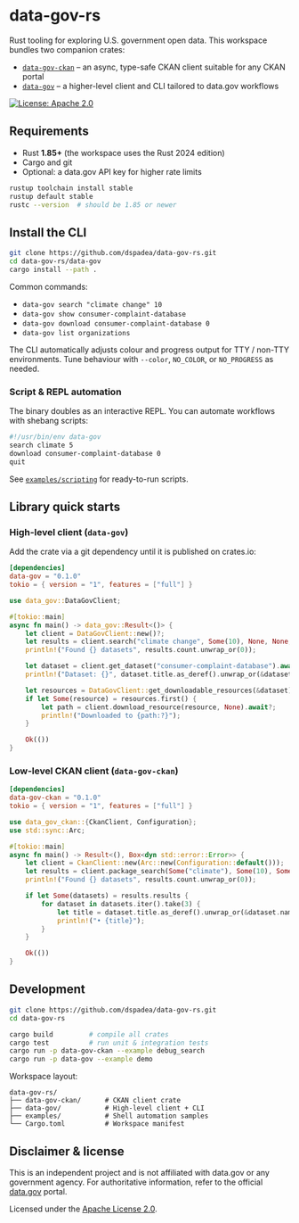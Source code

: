 # data-gov-rs

Rust tooling for exploring U.S. government open data. This workspace bundles two companion crates:

- [`data-gov-ckan`](./data-gov-ckan/) – an async, type-safe CKAN client suitable for any CKAN portal
- [`data-gov`](./data-gov/) – a higher-level client and CLI tailored to data.gov workflows

[![License: Apache 2.0](https://img.shields.io/badge/License-Apache%202.0-blue.svg)](LICENSE)

## Requirements

- Rust **1.85+** (the workspace uses the Rust 2024 edition)
- Cargo and git
- Optional: a data.gov API key for higher rate limits

```bash
rustup toolchain install stable
rustup default stable
rustc --version  # should be 1.85 or newer
```

## Install the CLI

```bash
git clone https://github.com/dspadea/data-gov-rs.git
cd data-gov-rs/data-gov
cargo install --path .
```

Common commands:

- `data-gov search "climate change" 10`
- `data-gov show consumer-complaint-database`
- `data-gov download consumer-complaint-database 0`
- `data-gov list organizations`

The CLI automatically adjusts colour and progress output for TTY / non-TTY environments. Tune behaviour with `--color`, `NO_COLOR`, or `NO_PROGRESS` as needed.

### Script & REPL automation

The binary doubles as an interactive REPL. You can automate workflows with shebang scripts:

```bash
#!/usr/bin/env data-gov
search climate 5
download consumer-complaint-database 0
quit
```

See [`examples/scripting`](examples/scripting/) for ready-to-run scripts.

## Library quick starts

### High-level client (`data-gov`)

Add the crate via a git dependency until it is published on crates.io:

```toml
[dependencies]
data-gov = "0.1.0"
tokio = { version = "1", features = ["full"] }
```

```rust
use data_gov::DataGovClient;

#[tokio::main]
async fn main() -> data_gov::Result<()> {
    let client = DataGovClient::new()?;
    let results = client.search("climate change", Some(10), None, None, None).await?;
    println!("Found {} datasets", results.count.unwrap_or(0));

    let dataset = client.get_dataset("consumer-complaint-database").await?;
    println!("Dataset: {}", dataset.title.as_deref().unwrap_or(&dataset.name));

    let resources = DataGovClient::get_downloadable_resources(&dataset);
    if let Some(resource) = resources.first() {
        let path = client.download_resource(resource, None).await?;
        println!("Downloaded to {path:?}");
    }

    Ok(())
}
```

### Low-level CKAN client (`data-gov-ckan`)

```toml
[dependencies]
data-gov-ckan = "0.1.0"
tokio = { version = "1", features = ["full"] }
```

```rust
use data_gov_ckan::{CkanClient, Configuration};
use std::sync::Arc;

#[tokio::main]
async fn main() -> Result<(), Box<dyn std::error::Error>> {
    let client = CkanClient::new(Arc::new(Configuration::default()));
    let results = client.package_search(Some("climate"), Some(10), Some(0), None).await?;
    println!("Found {} datasets", results.count.unwrap_or(0));

    if let Some(datasets) = results.results {
        for dataset in datasets.iter().take(3) {
            let title = dataset.title.as_deref().unwrap_or(&dataset.name);
            println!("• {title}");
        }
    }

    Ok(())
}
```

## Development

```bash
git clone https://github.com/dspadea/data-gov-rs.git
cd data-gov-rs

cargo build         # compile all crates
cargo test          # run unit & integration tests
cargo run -p data-gov-ckan --example debug_search
cargo run -p data-gov --example demo
```

Workspace layout:

```
data-gov-rs/
├── data-gov-ckan/      # CKAN client crate
├── data-gov/           # High-level client + CLI
├── examples/           # Shell automation samples
└── Cargo.toml          # Workspace manifest
```

## Disclaimer & license

This is an independent project and is not affiliated with data.gov or any government agency. For authoritative information, refer to the official [data.gov](https://www.data.gov/) portal.

Licensed under the [Apache License 2.0](LICENSE).
